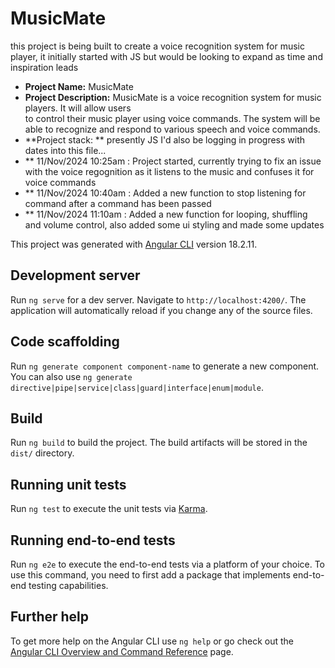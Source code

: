 # MusicMate

this project is being built to create a voice recognition system for music player, it initially started with JS but would be looking to expand as time and inspiration leads

- **Project Name:** MusicMate
- **Project Description:** MusicMate is a voice recognition system for music players. It will allow users  
  to control their music player using voice commands. The system will be able to recognize and respond to various
  speech and voice commands.
- **Project stack: ** presently JS
  I'd also be logging in progress with dates into this file...
- \*\* 11/Nov/2024 10:25am : Project started, currently trying to fix an issue with the voice regognition as it listens to the music and confuses it for voice commands
- \*\* 11/Nov/2024 10:40am : Added a new function to stop listening for command after a command has been passed
- \*\* 11/Nov/2024 11:10am : Added a new function for looping, shuffling and volume control, also added some ui styling and made some updates

This project was generated with [Angular CLI](https://github.com/angular/angular-cli) version 18.2.11.

## Development server

Run `ng serve` for a dev server. Navigate to `http://localhost:4200/`. The application will automatically reload if you change any of the source files.

## Code scaffolding

Run `ng generate component component-name` to generate a new component. You can also use `ng generate directive|pipe|service|class|guard|interface|enum|module`.

## Build

Run `ng build` to build the project. The build artifacts will be stored in the `dist/` directory.

## Running unit tests

Run `ng test` to execute the unit tests via [Karma](https://karma-runner.github.io).

## Running end-to-end tests

Run `ng e2e` to execute the end-to-end tests via a platform of your choice. To use this command, you need to first add a package that implements end-to-end testing capabilities.

## Further help

To get more help on the Angular CLI use `ng help` or go check out the [Angular CLI Overview and Command Reference](https://angular.dev/tools/cli) page.
